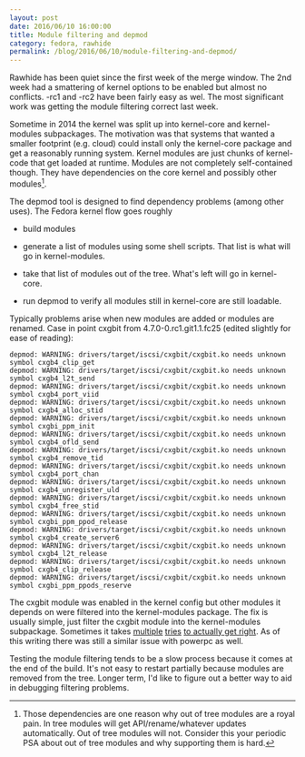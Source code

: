 ```yaml
---
layout: post
date: 2016/06/10 16:00:00
title: Module filtering and depmod
category: fedora, rawhide
permalink: /blog/2016/06/10/module-filtering-and-depmod/
---
```

Rawhide has been quiet since the first week of the merge window.
The 2nd week had a smattering of kernel options to be enabled but almost no
conflicts. -rc1 and -rc2 have been fairly easy as wel. The most
significant work was getting the module filtering correct last week.

Sometime in 2014 the kernel was split up into kernel-core and kernel-modules
subpackages. The motivation was that systems that wanted a smaller footprint
(e.g. cloud) could install only the kernel-core package and get a reasonably
running system. Kernel modules are just chunks of kernel-code that get
loaded at runtime. Modules are not completely self-contained though. They have
dependencies on the core kernel and possibly other modules[^1].

The depmod tool is designed to find dependency problems (among other uses).
The Fedora kernel flow goes roughly

- build modules

- generate a list of modules using some shell scripts. That list is what will
go in kernel-modules.

- take that list of modules out of the tree. What's left will go in kernel-core.

- run depmod to verify all modules still in kernel-core are still loadable.

Typically problems arise when new modules are added or modules are renamed.
Case in point cxgbit from 4.7.0-0.rc1.git1.1.fc25 (edited slightly for ease
of reading):

	depmod: WARNING: drivers/target/iscsi/cxgbit/cxgbit.ko needs unknown symbol cxgb4_clip_get
	depmod: WARNING: drivers/target/iscsi/cxgbit/cxgbit.ko needs unknown symbol cxgb4_l2t_send
	depmod: WARNING: drivers/target/iscsi/cxgbit/cxgbit.ko needs unknown symbol cxgb4_port_viid
	depmod: WARNING: drivers/target/iscsi/cxgbit/cxgbit.ko needs unknown symbol cxgb4_alloc_stid
	depmod: WARNING: drivers/target/iscsi/cxgbit/cxgbit.ko needs unknown symbol cxgbi_ppm_init
	depmod: WARNING: drivers/target/iscsi/cxgbit/cxgbit.ko needs unknown symbol cxgb4_ofld_send
	depmod: WARNING: drivers/target/iscsi/cxgbit/cxgbit.ko needs unknown symbol cxgb4_remove_tid
	depmod: WARNING: drivers/target/iscsi/cxgbit/cxgbit.ko needs unknown symbol cxgb4_port_chan
	depmod: WARNING: drivers/target/iscsi/cxgbit/cxgbit.ko needs unknown symbol cxgb4_unregister_uld
	depmod: WARNING: drivers/target/iscsi/cxgbit/cxgbit.ko needs unknown symbol cxgb4_free_stid
	depmod: WARNING: drivers/target/iscsi/cxgbit/cxgbit.ko needs unknown symbol cxgbi_ppm_ppod_release
	depmod: WARNING: drivers/target/iscsi/cxgbit/cxgbit.ko needs unknown symbol cxgb4_create_server6
	depmod: WARNING: drivers/target/iscsi/cxgbit/cxgbit.ko needs unknown symbol cxgb4_l2t_release
	depmod: WARNING: drivers/target/iscsi/cxgbit/cxgbit.ko needs unknown symbol cxgb4_clip_release
	depmod: WARNING: drivers/target/iscsi/cxgbit/cxgbit.ko needs unknown symbol cxgbi_ppm_ppods_reserve

The cxgbit module was enabled in the kernel config but other modules it depends
on were filtered into the kernel-modules package. The fix is usually simple,
just filter the cxgbit module into the kernel-modules subpackage. Sometimes
it takes [multiple](http://pkgs.fedoraproject.org/cgit/rpms/kernel.git/commit/?id=57618355c45385dc8af51e0cee8d12dbcb2d0aca)
[tries](http://pkgs.fedoraproject.org/cgit/rpms/kernel.git/commit/?id=0d45f1a0bdf571f109bb6c06620964e74caa8280)
[to actually get right](http://pkgs.fedoraproject.org/cgit/rpms/kernel.git/commit/?id=6a51c81bc3227e8e7b9ddb9cd237709a215eb045).
As of this writing there was still a similar issue with powerpc as well.

Testing the module filtering tends to be a slow process because it comes at
the end of the build. It's not easy to restart partially because modules are
removed from the tree. Longer term, I'd like to figure out a better way to
aid in debugging filtering problems.

[^1]: Those dependencies are one reason why out of tree modules are a royal
pain. In tree modules will get API/rename/whatever updates automatically.
Out of tree modules will not. Consider this your periodic PSA about out of
tree modules and why supporting them is hard.
